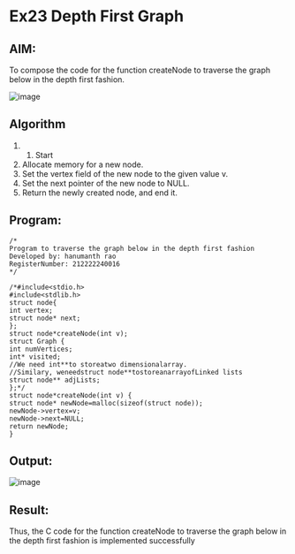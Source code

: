 # Ex23 Depth First Graph 
## AIM:
To compose the code for the function createNode to traverse the graph below in the depth first fashion.

![image](https://github.com/user-attachments/assets/63552824-d0a3-49c6-a473-6db27d1f03e4)

## Algorithm
1. 1. Start
2. Allocate memory for a new node.
3. Set the vertex field of the new node to the given value v.
4. Set the next pointer of the new node to NULL.
5. Return the newly created node, and end it.
## Program:
```
/*
Program to traverse the graph below in the depth first fashion
Developed by: hanumanth rao
RegisterNumber: 212222240016
*/

/*#include<stdio.h>
#include<stdlib.h>
struct node{
int vertex;
struct node* next;
};
struct node*createNode(int v);
struct Graph {
int numVertices;
int* visited;
//We need int**to storeatwo dimensionalarray.
//Similary, weneedstruct node**tostoreanarrayofLinked lists
struct node** adjLists;
};*/
struct node*createNode(int v) {
struct node* newNode=malloc(sizeof(struct node));
newNode->vertex=v;
newNode->next=NULL;
return newNode;
}
```

## Output:

![image](https://github.com/user-attachments/assets/69144e45-677b-4ea1-97d0-30736cf4617d)


## Result:
Thus, the C code for the function createNode to traverse the graph below in the depth first fashion is implemented successfully
